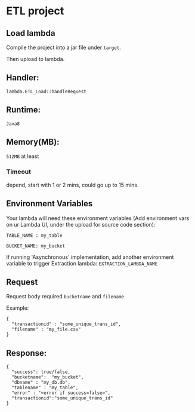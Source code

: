 
# ETL project
## Load lambda

Compile the project into a jar file under ```target```.

Then upload to lambda.

## Handler: 
```lambda.ETL_Load::handleRequest```

## Runtime: 
```Java8```

## Memory(MB): 
```512MB``` at least

### Timeout
depend, start with 1 or 2 mins, could go up to 15 mins.


## Environment Variables
Your lambda will need these environment variables (Add environment vars on ur Lambda UI, under the upload for source code section): 


```TABLE_NAME : my_table```

```BUCKET_NAME: my_bucket```

If running 'Asynchronous' implementation, add another environment variable to trigger Extraction lambda:
```EXTRACTION_LAMBDA_NAME```

## Request
Request body required ```bucketname``` and ```filename```

Example: 

```
{
  "transactionid" : "some_unique_trans_id",
  "filename" : "my_file.csv"
}
```

## Response:
```
{
  "success": true/false,
  "bucketname":  "my_bucket",
  "dbname" : "my_db.db",
  "tablename" : "my_table",
  "error" : "<error if success=false>",
  "transactionid":"some_unique_trans_id"
}
```

